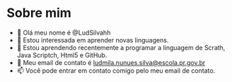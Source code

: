 # Sobre mim
- 👋 Olá meu nome é @LudSilvahh
- 👀 Estou interessada em aprender novas linguagens.
- 🌱 Estou aprendendo recentemente a programar a linguagem de Scrath, Java Scriptch, Html5 e GitHub.
- 💞️ Meu email de contato é ludmila.nunues.silva@escola.pr.gov.br
- 📫 Você pode entrar em contato comigo pelo meu email de contato.



